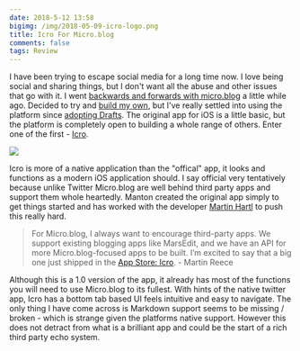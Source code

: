 ```yaml
---
date: 2018-5-12 13:58
bigimg: /img/2018-05-09-icro-logo.png
title: Icro For Micro.blog
comments: false
tags: Review
---
```

I have been trying to escape social media for a long time now. I love being social and sharing things, but I don't want all the abuse and other issues that go with it. I went [backwards and forwards with micro.blog](https://gr36.com/2018-01-20-using-microblog/) a little while ago. Decided to try and [build my own](https://gr36.com/2018-01-20-building-a-micro-blog-on-jekyll/), but I've really settled into using the platform since [adopting Drafts](https://gr36.com/2018-04-29-finding-use-for-drafts/). The original app for iOS is a little basic, but the platform is completely open to building a whole range of others. Enter one of the first - [Icro](https://itunes.apple.com/gb/app/icro/id1375296597?mt=8).

![](https://gr36.com/img/2018-05-09-Icro-screenshots.png)

Icro is more of a native application than the "offical" app, it looks and functions as a modern iOS application should. I say official very tentatively because unlike Twitter Micro.blog are well behind third party apps and support them whole heartedly. Manton created the original app simply to get things started and has worked with the developer [Martin Hartl](https://micro.blog/hartlco) to push this really hard.

> For Micro.blog, I always want to encourage third-party apps. We support existing blogging apps like MarsEdit, and we have an API for more Micro.blog-focused apps to be built. I’m excited to say that a big one just shipped in the [App Store: Icro](https://itunes.apple.com/gb/app/icro/id1375296597?mt=8). - Martin Reece

Although this is a 1.0 version of the app, it already has most of the functions you will need to use Micro.blog to its fullest. With hints of the native twitter app, Icro has a bottom tab based UI feels intuitive and easy to navigate. The only thing I have come across is Markdown support seems to be missing / broken - which is strange given the platforms native support. However this does not detract from what is a brilliant app and could be the start of a rich third party echo system.

